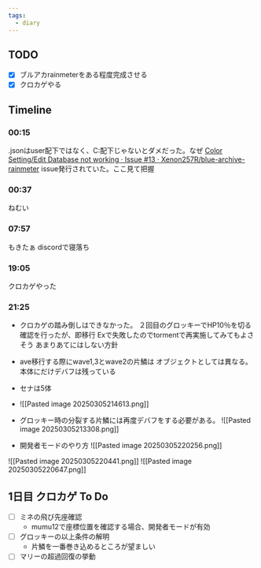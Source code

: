 ```yaml
---
tags:
  - diary
---
```



## TODO

- [x] ブルアカrainmeterをある程度完成させる
- [x] クロカゲやる

## Timeline
### 00:15
.jsonはuser配下ではなく、C:配下じゃないとダメだった。なぜ
[Color Setting/Edit Database not working · Issue #13 · Xenon257R/blue-archive-rainmeter](https://github.com/Xenon257R/blue-archive-rainmeter/issues/13)
issue発行されていた。ここ見て把握
### 00:37
ねむい
### 07:57
もきたぁ
discordで寝落ち
### 19:05
クロカゲやった
### 21:25

- クロカゲの踏み倒しはできなかった。
	２回目のグロッキーでHP10％を切る確認を行ったが、即移行
	Exで失敗したのでtormentで再実施してみてもよさそう
	あまりあてにはしない方針

- ave移行する際にwave1,3とwave2の片鱗は
	オブジェクトとしては異なる。
	本体にだけデバフは残っている

- セナは5体
- ![[Pasted image 20250305214613.png]]

- グロッキー時の分裂する片鱗には再度デバフをする必要がある。
![[Pasted image 20250305213308.png]]

- 開発者モードのやり方
![[Pasted image 20250305220256.png]]

![[Pasted image 20250305220441.png]]
![[Pasted image 20250305220647.png]]
## 1日目 クロカゲ To Do
- [ ] ミネの飛び先座確認
	- mumu12で座標位置を確認する場合、開発者モードが有効
- [ ] グロッキーの以上条件の解明
	- 片鱗を一番巻き込めるところが望ましい
- [ ] マリーの超過回復の挙動